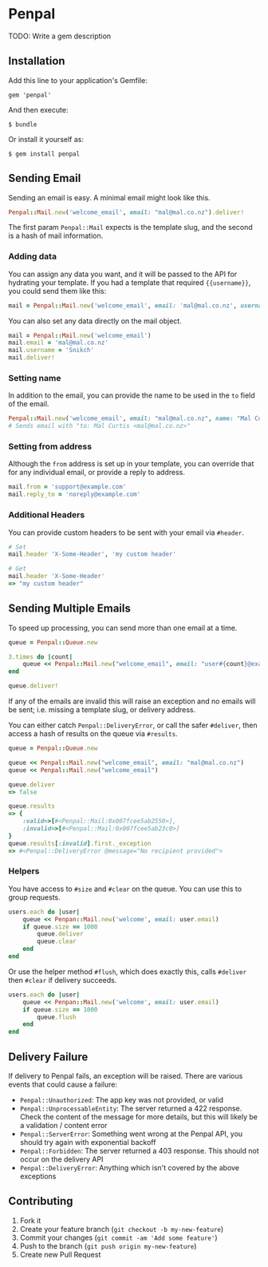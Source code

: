# Penpal

TODO: Write a gem description

## Installation

Add this line to your application's Gemfile:

    gem 'penpal'

And then execute:

    $ bundle

Or install it yourself as:

    $ gem install penpal

## Sending Email

Sending an email is easy. A minimal email might look like this.

```ruby
Penpal::Mail.new('welcome_email', email: "mal@mal.co.nz").deliver!
```
The first param `Penpal::Mail` expects is the template slug, and the second is a hash of mail information.

### Adding data

You can assign any data you want, and it will be passed to the API for hydrating your template. If you had a template that required `{{username}}`, you could send them like this:

```ruby
mail = Penpal::Mail.new('welcome_email', email: 'mal@mal.co.nz', username: 'Snikch').deliver!
```

You can also set any data directly on the mail object.

```ruby
mail = Penpal::Mail.new('welcome_email')
mail.email = 'mal@mal.co.nz'
mail.username = 'Snikch'
mail.deliver!
```

### Setting name

In addition to the email, you can provide the name to be used in the `to` field of the email.

```ruby
Penpal::Mail.new('welcome_email', email: "mal@mal.co.nz", name: "Mal Curtis").deliver!
# Sends email with "to: Mal Curtis <mal@mal.co.nz>"
```

### Setting from address

Although the `from` address is set up in your template, you can override that for any individual email, or provide a reply to address.

```ruby
mail.from = 'support@example.com'
mail.reply_to = 'noreply@example.com'
```


### Additional Headers

You can provide custom headers to be sent with your email via `#header`.

```ruby
# Set
mail.header 'X-Some-Header', 'my custom header'

# Get
mail.header 'X-Some-Header'
=> "my custom header"
```

## Sending Multiple Emails

To speed up processing, you can send more than one email at a time.

```ruby
queue = Penpal::Queue.new

3.times do |count|
	queue << Penpal::Mail.new("welcome_email", email: "user#{count}@example.com")
end

queue.deliver!
```

If any of the emails are invalid this will raise an exception and no emails will be sent; i.e. missing a template slug, or delivery address.

You can either catch `Penpal::DeliveryError`, or call the safer `#deliver`, then access a hash of results on the queue via `#results`.

```ruby
queue = Penpal::Queue.new

queue << Penpal::Mail.new("welcome_email", email: "mal@mal.co.nz")
queue << Penpal::Mail.new("welcome_email")

queue.deliver
=> false

queue.results
=> {
	:valid=>[#<Penpal::Mail:0x007fcee5ab2550>],
	:invalid=>[#<Penpal::Mail:0x007fcee5ab23c0>]
}
queue.results[:invalid].first._exception
=> #<Penpal::DeliveryError @message="No recipient provided">
```

### Helpers

You have access to `#size` and `#clear` on the queue. You can use this to group requests.

```ruby
users.each do |user|
	queue << Penpan::Mail.new('welcome', email: user.email)
	if queue.size == 1000
		queue.deliver
		queue.clear
	end
end
```

Or use the helper method `#flush`, which does exactly this, calls `#deliver` then `#clear` if delivery succeeds.

```ruby
users.each do |user|
	queue << Penpan::Mail.new('welcome', email: user.email)
	if queue.size == 1000
		queue.flush
	end
end
```

## Delivery Failure

If delivery to Penpal fails, an exception will be raised. There are various events that could cause a failure:

* `Penpal::Unauthorized`: The app key was not provided, or valid
* `Penpal::UnprocessableEntity`: The server returned a 422 response. Check the content of the message for more details, but this will likely be a validation / content error
* `Penpal::ServerError`: Something went wrong at the Penpal API, you should try again with exponential backoff
* `Penpal::Forbidden`: The server returned a 403 response. This should not occur on the delivery API
* `Penpal::DeliveryError`: Anything which isn't covered by the above exceptions

## Contributing

1. Fork it
2. Create your feature branch (`git checkout -b my-new-feature`)
3. Commit your changes (`git commit -am 'Add some feature'`)
4. Push to the branch (`git push origin my-new-feature`)
5. Create new Pull Request
